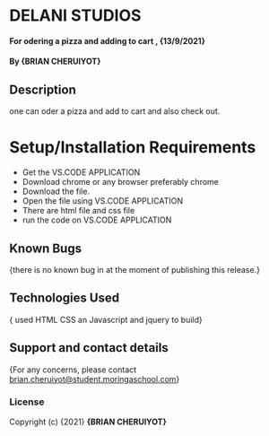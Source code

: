 # DELANI STUDIOS
#### For odering a pizza and adding to cart , {13/9/2021}
#### By **{BRIAN CHERUIYOT}**
## Description
one can oder a pizza and add to cart and also check out.
# Setup/Installation Requirements
* Get the VS.CODE APPLICATION
* Download chrome or any browser preferably chrome
* Download the file.
* Open the file using VS.CODE APPLICATION
* There are html file and css file
* run the code on VS.CODE APPLICATION
## Known Bugs
{there is no known bug in at the moment of publishing this release.}
## Technologies Used
{ used HTML CSS an Javascript and jquery to build}
## Support and contact details
{For any concerns, please contact brian.cheruiyot@student.moringaschool.com}
### License
Copyright (c) {2021} **{BRIAN CHERUIYOT}**